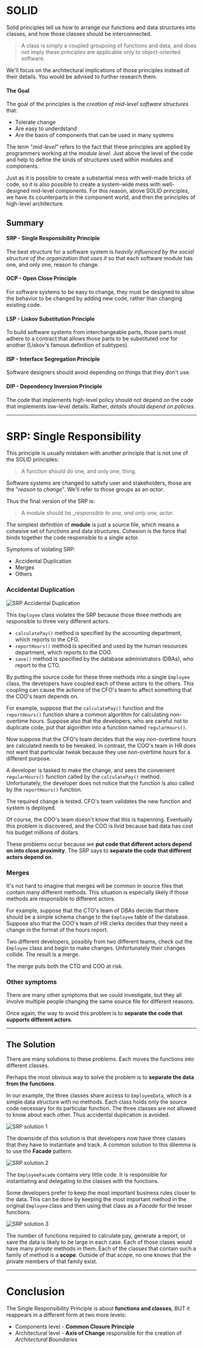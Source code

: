 # SOLID

Solid principles tell us how to arrange our functions and data structures into classes, and how those classes should be interconnected.

> A  class is simply a coupled groupoing of functions and data, and does not imply these principles are applicable only to object-oriented software.

We'll focus on the architectural implications of those principles instead of their details. You would be advised to further research them.

#### The Goal

The goal of the principles is the _creation of mid-level software structures_ that:

* Tolerate change
* Are easy to underdstand
* Are the basis of components that can be used in many systems

The term "_mid-level_" refers to the fact that these principles are applied by programmers working at the _module level_. Just above the level of the code and help to define the kinds of structures used within modules and components.

Just as it is possible to create a substantial mess with well-made bricks of code, so it is also possible to create a system-wide mess with well-designed mid-level components. For this reason, above SOLID principles, we have its counterparts in the component world, and then the principles of high-level architecture.

## Summary

#### SRP - Single Responsibility Principle

The best structure for a software system is _heavily influenced by the social structure of the organization that uses it_ so that each software module has one, and only one, reason to change.

#### OCP - Open Close Principle

For software systems to be easy to change, they must be designed to allow the behavior to be changed by adding new code, rather than changing existing code.

#### LSP - Liskov Substitution Principle

To build software systems from interchangeable parts, those parts must adhere to a contract that allows those parts to be substituted one for another (Liskov's famous definition of subtypes).

#### ISP - Interface Segregation Principle

Software designers should avoid depending on things that they don't use.

#### DIP - Dependency Inversion Principle

The code that implements high-level policy should not depend on the code that implements low-level details. Rather, _details should depend on policies_.

---

# SRP: Single Responsibility

This principle is usually mistaken with another principle that is not one of the SOLID principles:

> A function should do one, and only one, thing.

Software systems are changed to satisfy user and stakeholders, those are the "_reason to change_". We'll refer to those groups as an _actor_.

Thus the final version of the SRP is:

> A module should be __responsible to one, and only one, actor_.

The simplest definition of __module__ is just a source file, which means a cohesive set of functions and data structures. Cohesion is the force that binds together the code responsible to a single actor.

Symptoms of violating SRP:

* Accidental Duplication
* Merges
* Others

### Accidental Duplication

![SRP Accidental Duplication](./srp-violation-1.png)

This `Employee` class violates the SRP because those three methods are responsible to three very different actors.

* `calculatePay()` method is specified by the accounting department, which reports to the CFO.
* `reportHours()` method is specified and used by the human resources department, which reports to the COO.
* `save()` method is specified by the database administrators (DBAs), who report to the CTO.

By putting the source code for these three methods into a single `Employee` class, the developers have coupled each of these actors to the others. This coupling can cause the actions of the CFO's team to affect something that the COO's team depends on.

For example, suppose that the `calculatePay()` function and the `reportHours()` function share a common algorithm for calculating non-overtime hours. Suppose also that the developers, who are careful not to duplicate code, put that algorithm into a function named `regularHours()`.

Now suppose that the CFO's team decides that the way non-overtime hours are calculated needs to be tweaked. In contrast, the COO's team in HR does not want that particular tweak because they use non-overtime hours for a different purpose.

A developer is tasked to make the change, and sees the convenient `regularHours()` function called by the `calculatePay()` method. Unfortunately, the developer does not notice that the function is also called by the `reportHours()` function.

The required change is tested. CFO's team validates the new function and system is deployed.

Of course, the COO's team doesn't know that this is hapenning. Eventually this problem is discovered, and the COO is livid because bad data has cost his budget millions of dollars.

These problems occur because we __put code that different actors depend on into close proximity__. The SRP says to __separate the code that different actors depend on__.

### Merges

It's not hard to imagine that merges will be common in source files that contain many different methods. This situation is especially likely if those methods are responsible to different actors.

For example, suppose that the CTO's team of DBAs decide that there should be a simple schema change to the `Employee` table of the database. Suppose also that the COO's team of HR clerks decides that they need a change in the format of the hours report.

Two different developers, possibly from two different teams, check out the `Employee` class and begin to make changes. Unfortunately their changes collide. The result is a merge.

The merge puts both the CTO and COO at risk.

### Other symptoms

There are many other symptoms that we could investigate, but they all involve multiple people changing the same source file for different reasons.

Once again, the way to avoid this problem is to __separate the code that supports different actors__.

---

## The Solution

There are many solutions to these problems. Each moves the functions into different classes.

Perhaps the most obvious way to solve the problem is to __separate the data from the functions__. 

In our example, the three classes share access to `EmployeeData`, which is a simple data structure with no methods. Each class holds only the source code necessary for its particular function. The three classes are not allowed to know about each other. Thus accidental duplication is avoided.

![SRP solution 1](./srp-solution-1.png)

The downside of this solution is that developers now have three classes that they have to instantiate and track. A common solution to this dilemma is to use the __Facade__ pattern.

![SRP solution 2](./srp-solution-2.png)

The `EmployeeFacade` contains very little code. It is responsible for instantiating and delegating to the classes with the functions.

Some developers prefer to keep the most important business rules closer to the data. This can be done by keeping the most important method in the original `Employee` class and then using that class as a _Facade_ for the lesser functions.

![SRP solution 3](./srp-solution-3.png)

The number of functions required to calculate pay, generate a report, or save the data is likely to be large in each case. Each of those clases would have many _private_ methods in them. Each of the classes that contain such a family of method is a __scope__. Outside of that scope, no one knows that the private members of that family exist.

---

# Conclusion

The Single Responsibility Principle is about __functions and classes__, BUT it reappears in a different form at two more levels:

* Components level - __Common Closure Principle__
* Architectural level - __Axis of Change__ responsible for the creation of _Architectural Boundaries_